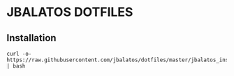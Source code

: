 # JBALATOS DOTFILES

## Installation
```
curl -o- https://raw.githubusercontent.com/jbalatos/dotfiles/master/jbalatos_installation.sh | bash
```
